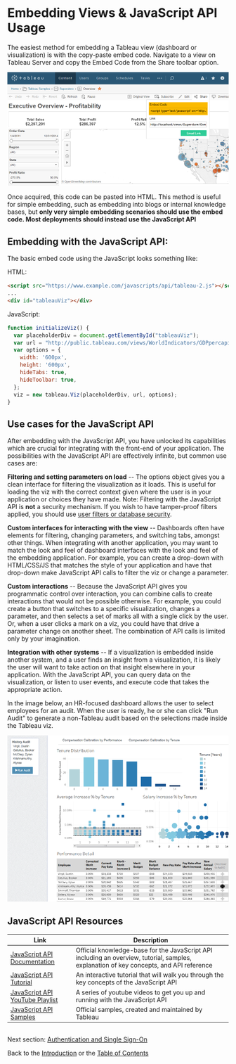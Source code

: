 # Embedding Views & JavaScript API Usage

The easiest method for embedding a Tableau view (dashboard or visualization) is with the copy-paste embed code. Navigate to a view on Tableau Server and copy the Embed Code from the Share toolbar option.

![Embed Code](../img/embed_code.png)

Once acquired, this code can be pasted into HTML.
This method is useful for simple embedding, such as embedding into blogs or internal knowledge bases, but **only very simple embedding scenarios should use the embed code. Most deployments should instead use the JavaScript API**

## Embedding with the JavaScript API:

The basic embed code using the JavaScript looks something like:

HTML:
```html
<script src="https://www.example.com/javascripts/api/tableau-2.js"></script>
...
<div id="tableauViz"></div>
```
JavaScript:
```javascript
function initializeViz() {
  var placeholderDiv = document.getElementById("tableauViz");
  var url = "http://public.tableau.com/views/WorldIndicators/GDPpercapita";
  var options = {
    width: '600px',
    height: '600px',
    hideTabs: true,
    hideToolbar: true,
  };
  viz = new tableau.Viz(placeholderDiv, url, options);
}      
```

## Use cases for the JavaScript API
After embedding with the JavaScript API, you have unlocked its capabilities which are crucial for integrating with the front-end of your application. The possibilities with the JavaScript API are effectively infinite, but common use cases are:

**Filtering and setting parameters on load** -- The options object gives you a clean interface for filtering the visualization as it loads. This is useful for loading the viz with the correct context given where the user is in your application or choices they have made.
Note: Filtering with the JavaScript API is **not** a security mechanism. If you wish to have tamper-proof filters applied, you should use [user filters or database security](pages/04_multitenancy_and_rls.md).

**Custom interfaces for interacting with the view** -- Dashboards often have elements for filtering, changing parameters, and switching tabs, amongst other things. When integrating with another application, you may want to match the look and feel of dashboard interfaces with the look and feel of the embedding application. For example, you can create a drop-down with HTML/CSS/JS that matches the style of your application and have that drop-down make JavaScript API calls to filter the viz or change a parameter.

**Custom interactions** -- Because the JavaScript API gives you programmatic control over interaction, you can combine calls to create interactions that would not be possible otherwise. For example, you could create a button that switches to a specific visualization, changes a parameter, and then selects a set of marks all with a single click by the user. Or, when a user clicks a mark on a viz, you could have that drive a parameter change on another sheet. The combination of API calls is limited only by your imagination.

**Integration with other systems** -- If a visualization is embedded inside another system, and a user finds an insight from a visualization, it is likely the user will want to take action on that insight elsewhere in your application. With the JavaScript API, you can query data on the visualization, or listen to user events, and execute code that takes the appropriate action.

In the image below, an HR-focused dashboard allows the user to select employees for an audit. When the user is ready, he or she can click "Run Audit" to generate a non-Tableau audit based on the selections made inside the Tableau viz.

![Embed Code](../img/run_audit.png)

## JavaScript API Resources

Link | Description
---- | -----------
[JavaScript API Documentation](http://onlinehelp.tableau.com/current/api/js_api/en-us/JavaScriptAPI/js_api.htm#) | Official knowledge-base for the JavaScript API including an overview, tutorial, samples, explanation of key concepts, and API reference
[JavaScript API Tutorial](http://onlinehelp.tableau.com/samples/en-us/js_api/tutorial.htm) | An interactive tutorial that will walk you through the key concepts of the JavaScript API
[JavaScript API YouTube Playlist](https://www.youtube.com/watch?v=Geppur9LDnw&list=PL_qx68DwhYA8e_z9k7uoRw0zayoY35nUJ) | A series of youtube videos to get you up and running with the JavaScript API
[JavaScript API Samples](https://github.com/tableau/js-api-samples) | Official samples, created and maintained by Tableau

## 

Next section: [Authentication and Single Sign-On](/02_auth_and_sso.md)

Back to the [Introduction](https://github.com/tableau/embedding-playbook) or the [Table of Contents](/00_table_of_contents.md)
